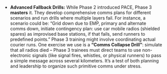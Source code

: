 - **Advanced Fallback Drills:** While Phase 2 introduced PACE, Phase 3 **masters** it. They develop comprehensive comms plans for different scenarios and run drills where multiple layers fail. For instance, a scenario could be: “Grid down due to EMP, primary and alternate comms down, initiate contingency plan: use car mobile radios (shielded spares) as improvised base stations, if that fails, send runners to predefined points.” Phase 3 training might involve coordinating actual courier runs. One exercise we use is a **“Comms Collapse Drill”**: simulate that all radios died – Phase 3 trainees must direct teams to use non-electronic signals (like signal fires, whistles, or physical runners) to pass a simple message across several kilometers. It’s a test of both planning and leadership to organize such primitive comms under stress.